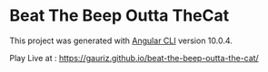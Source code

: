 # Beat The Beep Outta TheCat

This project was generated with [Angular CLI](https://github.com/angular/angular-cli) version 10.0.4.

Play Live at : https://gauriz.github.io/beat-the-beep-outta-the-cat/

